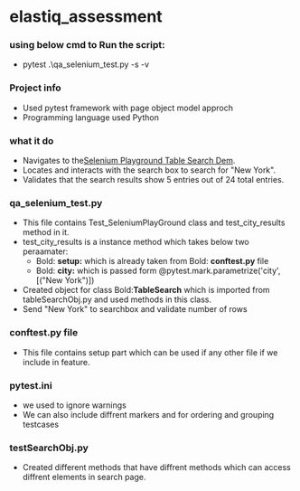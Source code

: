 # elastiq_assessment
### using below cmd to Run the script:
  - pytest .\qa_selenium_test.py -s -v
### Project info
  - Used pytest framework with page object model approch
  - Programming language used Python
### what it do
  - Navigates to the[Selenium Playground Table Search Dem](https://www.lambdatest.com/selenium-playground/table-sort-search-demo).
  - Locates and interacts with the search box to search for "New York".
  - Validates that the search results show 5 entries out of 24 total entries.
### qa_selenium_test.py
  - This file contains Test_SeleniumPlayGround class and test_city_results method in it.
  - test_city_results is a instance method which takes below two peraamater:
     - Bold: **setup:** which is already taken from Bold: **conftest.py** file
     - Bold: **city:** which is passed form  @pytest.mark.parametrize('city',[("New York")])
  -  Created object for class Bold:**TableSearch** which is imported from tableSearchObj.py and used methods in this class.
  -  Send "New York" to searchbox and validate number of rows
### conftest.py file
   - This file contains setup part which can be used if any other file if we include in feature.
### pytest.ini
  -  we used to ignore warnings
  -  We can also include diffrent markers and for ordering and grouping testcases
### testSearchObj.py
  - Created different methods that have diffrent methods which can access diffrent elements in search page. 
  
